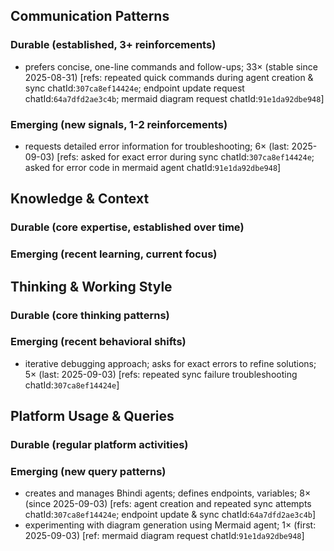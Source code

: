 ## Communication Patterns
### Durable (established, 3+ reinforcements)
- prefers concise, one-line commands and follow-ups; 33× (stable since 2025-08-31) [refs: repeated quick commands during agent creation & sync chatId:`307ca8ef14424e`; endpoint update request chatId:`64a7dfd2ae3c4b`; mermaid diagram request chatId:`91e1da92dbe948`]

### Emerging (new signals, 1-2 reinforcements)
- requests detailed error information for troubleshooting; 6× (last: 2025-09-03) [refs: asked for exact error during sync chatId:`307ca8ef14424e`; asked for error code in mermaid agent chatId:`91e1da92dbe948`]

## Knowledge & Context
### Durable (core expertise, established over time)

### Emerging (recent learning, current focus)

## Thinking & Working Style
### Durable (core thinking patterns)

### Emerging (recent behavioral shifts)
- iterative debugging approach; asks for exact errors to refine solutions; 5× (last: 2025-09-03) [refs: repeated sync failure troubleshooting chatId:`307ca8ef14424e`]

## Platform Usage & Queries
### Durable (regular platform activities)

### Emerging (new query patterns)
- creates and manages Bhindi agents; defines endpoints, variables; 8× (since 2025-09-03) [refs: agent creation and repeated sync attempts chatId:`307ca8ef14424e`; endpoint update & sync chatId:`64a7dfd2ae3c4b`]
- experimenting with diagram generation using Mermaid agent; 1× (first: 2025-09-03) [ref: mermaid diagram request chatId:`91e1da92dbe948`]